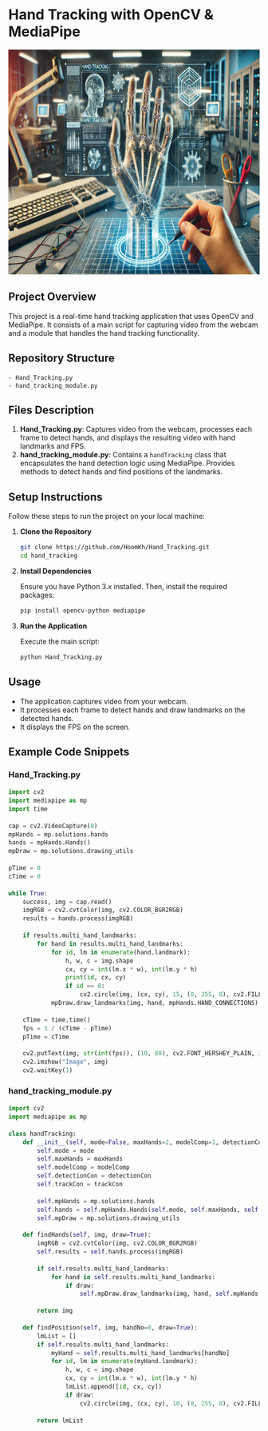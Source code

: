 # Hand Tracking with OpenCV & MediaPipe

<div style="text-align: center;">
    <img src="images/banner.jpg" style="width:950px;height:450px;">
</div>

## Project Overview

This project is a real-time hand tracking application that uses OpenCV and MediaPipe. It consists of a main script for capturing video from the webcam and a module that handles the hand tracking functionality.

## Repository Structure

```
- Hand_Tracking.py
- hand_tracking_module.py
```

## Files Description

1. **Hand_Tracking.py**: Captures video from the webcam, processes each frame to detect hands, and displays the resulting video with hand landmarks and FPS.
2. **hand_tracking_module.py**: Contains a `handTracking` class that encapsulates the hand detection logic using MediaPipe. Provides methods to detect hands and find positions of the landmarks.

## Setup Instructions

Follow these steps to run the project on your local machine:

1. **Clone the Repository**

    ```sh
    git clone https://github.com/HoomKh/Hand_Tracking.git
    cd hand_tracking
    ```

2. **Install Dependencies**

    Ensure you have Python 3.x installed. Then, install the required packages:

    ```sh
    pip install opencv-python mediapipe
    ```

3. **Run the Application**

    Execute the main script:

    ```sh
    python Hand_Tracking.py
    ```

## Usage

- The application captures video from your webcam.
- It processes each frame to detect hands and draw landmarks on the detected hands.
- It displays the FPS on the screen.

## Example Code Snippets

### Hand_Tracking.py

```python
import cv2
import mediapipe as mp
import time

cap = cv2.VideoCapture(0)
mpHands = mp.solutions.hands
hands = mpHands.Hands()
mpDraw = mp.solutions.drawing_utils

pTime = 0
cTime = 0

while True:
    success, img = cap.read()
    imgRGB = cv2.cvtColor(img, cv2.COLOR_BGR2RGB)
    results = hands.process(imgRGB)
    
    if results.multi_hand_landmarks:
        for hand in results.multi_hand_landmarks:
            for id, lm in enumerate(hand.landmark):
                h, w, c = img.shape
                cx, cy = int(lm.x * w), int(lm.y * h)
                print(id, cx, cy)
                if id == 0:
                    cv2.circle(img, (cx, cy), 15, (0, 255, 0), cv2.FILLED)
            mpDraw.draw_landmarks(img, hand, mpHands.HAND_CONNECTIONS)

    cTime = time.time()
    fps = 1 / (cTime - pTime)
    pTime = cTime

    cv2.putText(img, str(int(fps)), (10, 80), cv2.FONT_HERSHEY_PLAIN, 3, (255, 0, 0), 3)
    cv2.imshow("Image", img)
    cv2.waitKey(1)
```

### hand_tracking_module.py

```python
import cv2
import mediapipe as mp

class handTracking:
    def __init__(self, mode=False, maxHands=2, modelComp=1, detectionCon=0.5, trackCon=0.5):
        self.mode = mode
        self.maxHands = maxHands
        self.modelComp = modelComp
        self.detectionCon = detectionCon
        self.trackCon = trackCon

        self.mpHands = mp.solutions.hands
        self.hands = self.mpHands.Hands(self.mode, self.maxHands, self.modelComp, self.detectionCon, self.trackCon)
        self.mpDraw = mp.solutions.drawing_utils

    def findHands(self, img, draw=True):
        imgRGB = cv2.cvtColor(img, cv2.COLOR_BGR2RGB)
        self.results = self.hands.process(imgRGB)
        
        if self.results.multi_hand_landmarks:
            for hand in self.results.multi_hand_landmarks:
                if draw:
                    self.mpDraw.draw_landmarks(img, hand, self.mpHands.HAND_CONNECTIONS)
        
        return img

    def findPosition(self, img, handNo=0, draw=True):
        lmList = []
        if self.results.multi_hand_landmarks:
            myHand = self.results.multi_hand_landmarks[handNo]
            for id, lm in enumerate(myHand.landmark):
                h, w, c = img.shape
                cx, cy = int(lm.x * w), int(lm.y * h)
                lmList.append([id, cx, cy])
                if draw:
                    cv2.circle(img, (cx, cy), 10, (0, 255, 0), cv2.FILLED)
        
        return lmList
```
